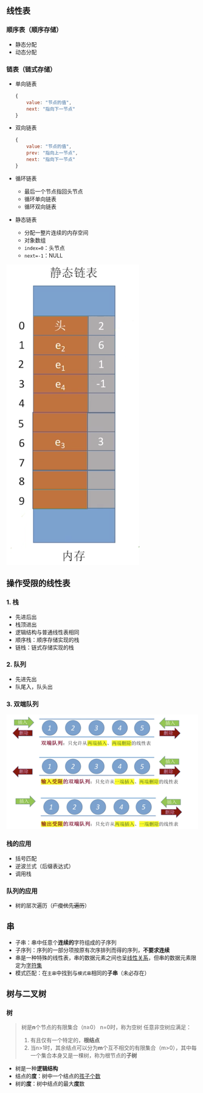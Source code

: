 ## 线性表

### 顺序表（顺序存储）

- 静态分配
- 动态分配

### 链表（链式存储）

- 单向链表

  ```js
  {
      value: "节点的值",
      next: "指向下一节点"
  }
  ```

- 双向链表

  ```js
  {
      value: "节点的值",
      prev: "指向上一节点",
      next: "指向下一节点"
  }
  ```

- 循环链表

  - 最后一个节点指回头节点
  - 循环单向链表
  - 循环双向链表

- 静态链表

  - 分配一整片连续的内存空间
  - 对象数组
  - `index=0`：头节点
  - `next=-1`：NULL

![](../_images/A628EC40-A335-423D-8459-74922F17432C-0251643.png)

## 操作受限的线性表

### 1. 栈

- 先进后出
- 栈顶进出
- 逻辑结构与普通线性表相同
- 顺序栈：顺序存储实现的栈
- 链栈：链式存储实现的栈

### 2. 队列

- 先进先出
- 队尾入，队头出

### 3. 双端队列

![image-20201007160844466](../_images/image-20201007160844466.png)

### 栈的应用

- 括号匹配
- 逆波兰式（后缀表达式）
- 调用栈

### 队列的应用

- 树的层次遍历（~~广度优先遍历~~）

## 串

- 子串：串中任意个**连续的**字符组成的子序列
- 子序列：序列的一部分项按原有次序排列而得的序列，**不要求连续**
- 串是一种特殊的线性表，串的数据元素之间也呈<u>线性关系</u>，但串的数据元素限定为<u>字符集</u>
- 模式匹配：在`主串`中找到与`模式串`相同的**子串**（未必存在）

## 树与二叉树

### 树

> 树是**n**个节点的有限集合（n≥0）
> n=0时，称为空树
> 任意非空树应满足：
> 1. 有且仅有一个特定的，**根结点**
> 2. 当n>1时，其余结点可以分为**m**个互不相交的有限集合（m>0），其中每一个集合本身又是一棵树，称为根节点的**子树**

- 树是一种**逻辑结构**
- 结点的**度**：树中一个结点的<u>孩子个数</u>
- 树的**度**：树中结点的最大**度**数
